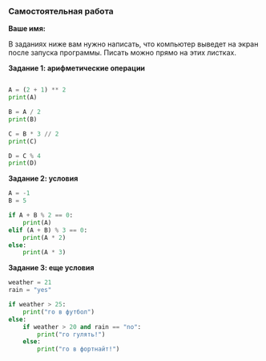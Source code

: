 ### Самостоятельная работа

**Ваше имя:**

В заданиях ниже вам нужно написать, что компьютер выведет на экран после запуска программы. Писать можно прямо на этих листках.

**Задание 1: арифметические операции**

```python

A = (2 + 1) ** 2
print(A)

B = A / 2
print(B)

C = B * 3 // 2
print(C)

D = C % 4
print(D)
```

**Задание 2: условия**

```python
A = -1
B = 5

if A + B % 2 == 0:
    print(A)
elif (A + B) % 3 == 0:
    print(A * 2)
else:
    print(A * 3)
```

**Задание 3: еще условия**

```python
weather = 21
rain = "yes"

if weather > 25:
    print("го в футбол")
else:
    if weather > 20 and rain == "no":
        print("го гулять!")
    else:
        print("го в фортнайт!")
```
